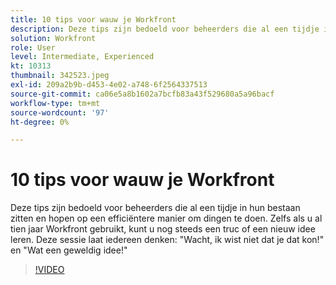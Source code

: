 ```yaml
---
title: 10 tips voor wauw je Workfront
description: Deze tips zijn bedoeld voor beheerders die al een tijdje in hun bestaan zitten en hopen op een efficiëntere manier om dingen te doen.
solution: Workfront
role: User
level: Intermediate, Experienced
kt: 10313
thumbnail: 342523.jpeg
exl-id: 209a2b9b-d453-4e02-a748-6f2564337513
source-git-commit: ca06e5a8b1602a7bcfb83a43f529680a5a96bacf
workflow-type: tm+mt
source-wordcount: '97'
ht-degree: 0%

---
```


# 10 tips voor wauw je Workfront

Deze tips zijn bedoeld voor beheerders die al een tijdje in hun bestaan zitten en hopen op een efficiëntere manier om dingen te doen. Zelfs als u al tien jaar Workfront gebruikt, kunt u nog steeds een truc of een nieuw idee leren. Deze sessie laat iedereen denken: &quot;Wacht, ik wist niet dat je dat kon!&quot; en &quot;Wat een geweldig idee!&quot;

>[!VIDEO](https://video.tv.adobe.com/v/342523/?quality=12&learn=on)
